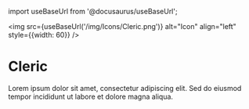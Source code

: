 import useBaseUrl from '@docusaurus/useBaseUrl';

<img src={useBaseUrl('/img/Icons/Cleric.png')} alt="Icon" align="left" style={{width: 60}} />
# Cleric

Lorem ipsum dolor sit amet, consectetur adipiscing elit. Sed do eiusmod tempor incididunt ut labore et dolore magna aliqua.
